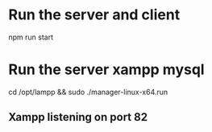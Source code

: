# Run the server and client
npm run start

# Run the server xampp mysql
cd /opt/lampp && sudo ./manager-linux-x64.run

## Xampp listening on port 82
